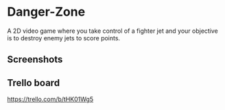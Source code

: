 # Danger-Zone
A 2D video game where you take control of a fighter jet and your objective is to destroy enemy jets to score points.

## Screenshots

## Trello board
https://trello.com/b/tHK01Wg5

